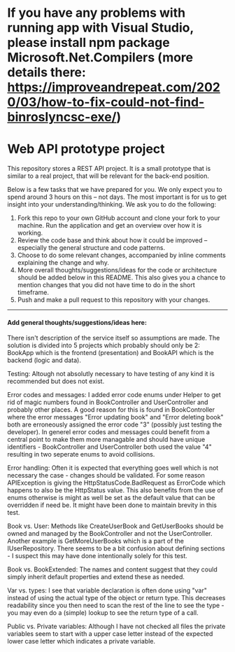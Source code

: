# If you have any problems with running app with Visual Studio, please install npm package Microsoft.Net.Compilers (more details there: https://improveandrepeat.com/2020/03/how-to-fix-could-not-find-binroslyncsc-exe/)

# Web API prototype project
This repository stores a REST API project. It is a small prototype that is similar to a real project, that will be relevant for the back-end position.

Below is a few tasks that we have prepared for you. We only expect you to spend around 3 hours on this – not days. The most important is for us to get insight into your understanding/thinking. We ask you to do the following:

1. Fork this repo to your own GitHub account and clone your fork to your machine. Run the application and get an overview over how it is working.
2. Review the code base and think about how it could be improved – especially the general structure and code patterns.
3. Choose to do some relevant changes, accompanied by inline comments explaining the change and why.
4. More overall thoughts/suggestions/ideas for the code or architecture should be added below in this README. This also gives you a chance to mention changes that you did not have time to do in the short timeframe.
5. Push and make a pull request to this repository with your changes.

----

#### Add general thoughts/suggestions/ideas here:

There isn't description of the service itself so assumptions are made.
The solution is divided into 5 projects which probably should only be 2: BookApp which is the frontend (presentation) and BookAPI which is the backend (logic and data).


Testing:
Altough not absolutly necessary to have testing of any kind it is recommended but does not exist.

Error codes and messages:
I added error code enums under Helper to get rid of magic numbers found in BookController and UserController and probably other places.
A good reason for this is found in BookController where the error messages "Error updating book" and "Error deleting book" both are erroneously assigned the error code "3" (possibly just testing the developer).
In generel error codes and messages could benefit from a central point to make them more managable and should have unique identifiers - BookController and UserController both used the value "4" resulting in two seperate enums to avoid collisions.

Error handling:
Often it is expected that everything goes well which is not necessary the case - changes should be validated.
For some reason APIException is giving the HttpStatusCode.BadRequest as ErrorCode which happens to also be the HttpStatus value.
This also benefits from the use of enums otherwise is might as well be set as the default value that can be overridden if need be.
It might have been done to maintain brevity in this test.

Book vs. User:
Methods like CreateUserBook and GetUserBooks should be owned and managed by the BookController and not the UserController.
Another example is GetMoreUserBooks which is a part of the IUserRepository.
There seems to be a bit confusion about defining sections - I suspect this may have done intentionally solely for this test.

Book vs. BookExtended:
The names and content suggest that they could simply inherit default properties and extend these as needed.

Var vs. types:
I see that variable declaration is often done using "var" instead of using the actual type of the object or return type.
This decreases readability since you then need to scan the rest of the line to see the type - you may even do a (simple) lookup to see the return type of a call.

Public vs. Private variables:
Although I have not checked all files the private variables seem to start with a upper case letter instead of the expected lower case letter which indicates a private variable.
